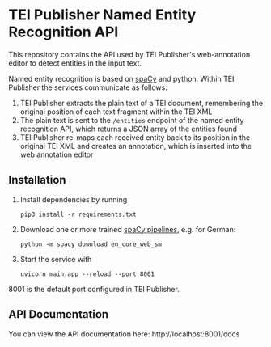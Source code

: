 # TEI Publisher Named Entity Recognition API

This repository contains the API used by TEI Publisher's web-annotation editor to detect entities in the input text. 

Named entity recognition is based on [spaCy](https://spacy.io/) and python. Within TEI Publisher the services communicate as follows:

1. TEI Publisher extracts the plain text of a TEI document, remembering the original position of each text fragment within the TEI XML
2. The plain text is sent to the `/entities` endpoint of the named entity recognition API, which returns a JSON array of the entities found
3. TEI Publisher re-maps each received entity back to its position in the original TEI XML and creates an annotation, which is inserted into the web annotation editor

## Installation

1. Install dependencies by running

    `pip3 install -r requirements.txt`

2. Download one or more trained [spaCy pipelines](https://spacy.io/models), e.g. for German:

    `python -m spacy download en_core_web_sm`

3. Start the service with

    `uvicorn main:app --reload --port 8001`

8001 is the default port configured in TEI Publisher.

## API Documentation

You can view the API documentation here: http://localhost:8001/docs